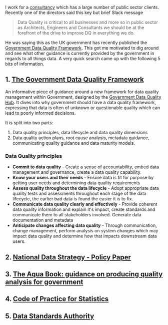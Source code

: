 
I work for a [consultancy](https://6point6.co.uk/) which has a large number of public sector clients. Recently one of the directors said this key but brief Slack message 

> Data Quality is critical to all businesses and more so in public sector as Architects, Engineers and Consultants we should be at the forefront of the drive to improve DQ in everything we do.

He was saying this as the UK government has recently published the [Government Data Quality Framework](https://www.gov.uk/government/publications/the-government-data-quality-framework/the-government-data-quality-framework#Anticipate-changes-affecting-data-quality). This got me motivated to dig around and see what other guidance is currently provided by the government in regards to all things data. A very quick search came up with the following 5 bits of information.

## 1. [The Government Data Quality Framework](https://www.gov.uk/government/publications/the-government-data-quality-framework/the-government-data-quality-framework#Anticipate-changes-affecting-data-quality)

An informative piece of guidance around a new framework for data quality management within Government, designed by the [Government Data Quality Hub](https://www.gov.uk/government/organisations/government-data-quality-hub). It dives into why government should have a data quality framework, expressing that data is often of unknown or questionable quality which can lead to poorly informed decisions.

It is split into two parts:
1. Data quality principles, data lifecycle and data quality dimensions
2. Data quality action plans, root cause analysis, metadata guidance, communicating quality guidance and data maturity models.

### Data Quality principles

- **Commit to data quality** - Create a sense of accountability, embed data management and governance, create a data quality capability.
- **Know your users and their needs** - Ensure data is fit for purpose by getting user needs and determining data quality requirements
- **Assess quality throughout the data lifecycle** - Adopt appropriate data quality tests and assessments throughout each stage of the data lifecycle, the earlier bad data is found the easier it is to fix.
- **Communicate data quality clearly and effectively** - Provide coherent data quality information and explain it's impact, create standards and communicate them to all stakeholders involved. Generate data documentation and metadata  
- **Anticipate changes affecting data quality** - Through communication, change management, perform analysis on system changes which may impact data quality and determine how that impacts downstream data users.


## 2. [National Data Strategy - Policy Paper](https://www.gov.uk/government/publications/uk-national-data-strategy/national-data-strategy)
## 3. [The Aqua Book: guidance on producing quality analysis for government](https://www.gov.uk/government/publications/the-aqua-book-guidance-on-producing-quality-analysis-for-government)
## 4. [Code of Practice for Statistics](https://code.statisticsauthority.gov.uk/the-code/)

## 5. [Data Standards Authority](https://www.gov.uk/government/groups/data-standards-authority)
